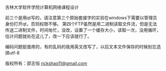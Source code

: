 吉林大学软件学院计算机网络课程设计

前三个是用qt写的，请注意第三个原始套接字的实验在windows下需要以管理员身份打开qt，否则权限不够。
第四个FTP虽然是用二进制读取文件流，但是无法传送二进制文件，时间匆忙，没改，设置了一个缓存大小，读取一次，没用循环，估计问题就处在这儿了，改一下应该就行了。

编码问题挺蛋疼的，有的乱码的我用英文改写了，以后文本文件保存的时候别忘选择utf-8

版权所有：邵志恒 rickshao11@gmail.com
